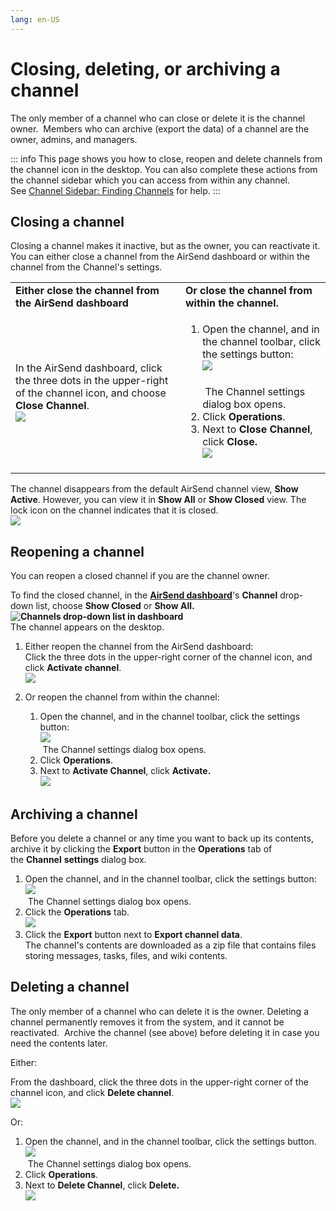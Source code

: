 ```yaml
---
lang: en-US
---
```


# Closing, deleting, or archiving a channel

The only member of a channel who can close or delete it is the channel owner.  Members who can archive (export the data) of a channel are the owner, admins, and managers.

::: info
This page shows you how to close, reopen and delete channels from the channel icon in the desktop. You can also complete these actions from the channel sidebar which you can access from within any channel. See [Channel Sidebar: Finding Channels](/channels/sidebar) for help.
:::

## Closing a channel

Closing a channel makes it inactive, but as the owner, you can reactivate it. You can either close a channel from the AirSend dashboard or within the channel from the Channel's settings. 

<table><colgroup><col><col></colgroup><tbody><tr><td><strong>Either close the channel from the AirSend dashboard</strong></td><td><strong>Or close the channel from within the channel.</strong></td></tr><tr><td><div><p>In the AirSend dashboard, click the three dots in the upper-right of the channel icon, and choose <strong>Close Channel</strong>.<br><span><img src="../assets/channels/closing-deleting-or-archiving-a-channel/as-close-3.png"></span></p></div></td><td><div><ol><li>Open the channel, and in the channel toolbar, click the settings button:<br><span><img src="../assets/channels/closing-deleting-or-archiving-a-channel/as-settings-button.png"></span><br><br>&nbsp;The Channel settings dialog box opens.</li><li>Click <strong>Operations</strong>.</li><li>Next to&nbsp;<strong>Close Channel</strong>, click<strong> Close.<br><span><img src="../assets/channels/closing-deleting-or-archiving-a-channel/as-operations-close.png"></span><br></strong></li></ol></div></td></tr></tbody></table>

The channel disappears from the default AirSend channel view, **Show Active**. However, you can view it in **Show All** or **Show Closed** view. The lock icon on the channel indicates that it is closed.  
![](../assets/channels/closing-deleting-or-archiving-a-channel/as-close-channel.png)

## Reopening a channel

You can reopen a closed channel if you are the channel owner.

To find the closed channel, in the **[AirSend dashboard](/using-airsend/airsend-dashboard)**'s **Channel** drop-down list, choose **Show Closed** or **Show All.   
![Channels drop-down list in dashboard](../assets/channels/closing-deleting-or-archiving-a-channel/channels-drop-down-list-in-dashboard.png)**   
The channel appears on the desktop.  
  

1.  Either reopen the channel from the AirSend dashboard:   
    Click the three dots in the upper-right corner of the channel icon, and click **Activate channel**.  
    ![](../assets/channels/closing-deleting-or-archiving-a-channel/as-activate-1.png)  
      
    
2.  Or reopen the channel from within the channel:
    1.  Open the channel, and in the channel toolbar, click the settings button:  
        ![](../assets/channels/closing-deleting-or-archiving-a-channel/as-settings-button.png)  
         The Channel settings dialog box opens.
    2.  Click **Operations**.
    3.  Next to **Activate Channel**, click **Activate.  
        ![](../assets/channels/closing-deleting-or-archiving-a-channel/as-re-open.png)**

## Archiving a channel

Before you delete a channel or any time you want to back up its contents, archive it by clicking the **Export** button in the **Operations** tab of the **Channel** **settings** dialog box.

1.  Open the channel, and in the channel toolbar, click the settings button:  
    ![](../assets/channels/closing-deleting-or-archiving-a-channel/as-settings-button.png)  
     The Channel settings dialog box opens.
2.  Click the **Operations** tab.  
    ![](../assets/channels/closing-deleting-or-archiving-a-channel/as-exportcontents.png)
3.  Click the **Export** button next to **Export channel data**.  
    The channel's contents are downloaded as a zip file that contains files storing messages, tasks, files, and wiki contents.

## Deleting a channel

The only member of a channel who can delete it is the owner. Deleting a channel permanently removes it from the system, and it cannot be reactivated.  Archive the channel (see above) before deleting it in case you need the contents later.

Either:

From the dashboard, click the three dots in the upper-right corner of the channel icon, and click **Delete channel**.  
![](../assets/channels/closing-deleting-or-archiving-a-channel/as-delete-2.png)

Or:

1.  Open the channel, and in the channel toolbar, click the settings button.  
    ![](../assets/channels/closing-deleting-or-archiving-a-channel/as-settings-button.png)  
     The Channel settings dialog box opens.
2.  Click **Operations**.
3.  Next to **Delete Channel**, click **Delete.  
    ![](../assets/channels/closing-deleting-or-archiving-a-channel/as-delete-ch.png)**